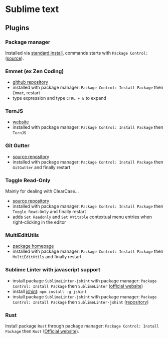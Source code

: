 # Sublime text

## Plugins

### Package manager

Installed via [standard install](https://sublime.wbond.net/installation), commands starts with `Package Control:` ([source](https://sublime.wbond.net/docs/usage)).

### Emmet (ex Zen Coding)

* [github repository](https://github.com/sergeche/emmet-sublime)
* installed with package manager: `Package Control: Install Package` then `Emmet`, restart
* type expression and type `CTRL + E` to expand

### TernJS

* [website](http://ternjs.net/)
* installed with package manager: `Package Control: Install Package` then `TernJS`

### Git Gutter

* [source repository](https://github.com/jisaacks/GitGutter)
* installed with package manager: `Package Control: Install Package` then `GitGutter` and finally restart

### Toggle Read-Only

Mainly for dealing with ClearCase...

* [source repository](https://github.com/reflog/toggle-readonly)
* installed with package manager: `Package Control: Install Package` then `Toogle Read-Only` and finally restart
* adds `Set Readonly` and `Set Writable` contextual menu entries when right-clicking in the editor

### MultiEditUtils

* [package homepage](https://sublime.wbond.net/packages/MultiEditUtils)
* installed with package manager: `Package Control: Install Package` then `MultiEditUtils` and finally restart

### Sublime Linter with javascript support

* install package `SublimeLinter-jshint` with package manager: `Package Control: Install Package` then `SublimeLinter` ([official website](http://www.sublimelinter.com/en/latest/))
* install [jshint](http://www.jshint.com/docs/): `npm install -g jshint`
* install package `SublimeLinter-jshint` with package manager: `Package Control: Install Package` then `SublimeLinter-jshint` ([repository](https://github.com/SublimeLinter/SublimeLinter-jshint))

### Rust

Install package `Rust` through package manager: `Package Control: Install Package` then `Rust` ([Official website](https://sublime.wbond.net/packages/Rust)).
